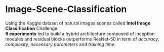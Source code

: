 # Image-Scene-Classification

Using the Kaggle dataset of natural images scenes called **Intel Image Classification** Challenge.  
**9 experiments** led to build a hybrid architecture composed of inception modules and residual blocks outperforms ResNet-50 in term of *accuracy*, *complexity*, *necessary parameters* and *training time*.
